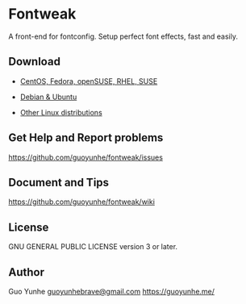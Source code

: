 # Fontweak

A front-end for fontconfig. Setup perfect font effects, fast and easily.

## Download

- [CentOS, Fedora, openSUSE, RHEL, SUSE](https://software.opensuse.org/download.html?project=home%3Aguoyunhebrave&package=fontweak)

- [Debian & Ubuntu](https://software.opensuse.org/download.html?project=home%3Aguoyunhebrave&package=fontweak)

- [Other Linux distributions](https://github.com/guoyunhe/fontweak/releases)

## Get Help and Report problems

<https://github.com/guoyunhe/fontweak/issues>

## Document and Tips

<https://github.com/guoyunhe/fontweak/wiki>

## License

GNU GENERAL PUBLIC LICENSE version 3 or later.

## Author

Guo Yunhe guoyunhebrave@gmail.com https://guoyunhe.me/
